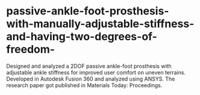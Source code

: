 # passive-ankle-foot-prosthesis-with-manually-adjustable-stiffness-and-having-two-degrees-of-freedom-

Designed and analyzed a 2DOF passive ankle-foot prosthesis with adjustable ankle stiffness for improved user comfort on uneven terrains.  Developed in Autodesk Fusion 360 and analyzed using ANSYS. The research paper got published in Materials Today: Proceedings.

